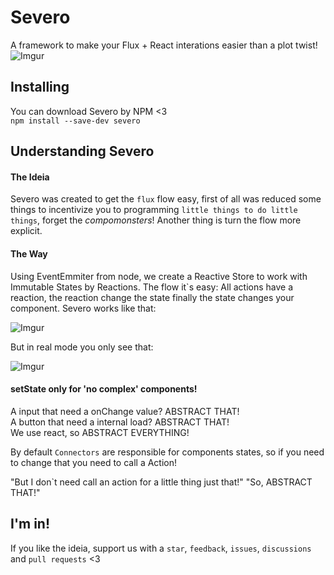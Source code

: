 # Severo
A framework to make your Flux + React interations easier than a plot twist!  
![Imgur](http://i.imgur.com/htYxR8P.gif)  

## Installing

You can download Severo by NPM <3  
`npm install --save-dev severo`

## Understanding Severo

#### The Ideia
Severo was created to get the `flux` flow easy, first of all was reduced some things to incentivize you to programming `little things to do little things`, forget the *compomonsters*! Another thing is turn the flow more explicit.

#### The Way
Using EventEmmiter from node, we create a Reactive Store to work with Immutable States by Reactions. The flow it`s easy: All actions have a reaction, the reaction change the state finally the state changes your component. Severo works like that:  

![Imgur](http://i.imgur.com/XKMTOQ3.png)  

But in real mode you only see that:  

![Imgur](http://i.imgur.com/9lCHPCh.png)


#### setState only for 'no complex' components!
A input that need a onChange value? ABSTRACT THAT!  
A button that need a internal load? ABSTRACT THAT!  
We use react, so ABSTRACT EVERYTHING!

By default `Connectors` are responsible for components states, so if you need to change that you need to call a Action! 

"But I don`t need call an action for a little thing just that!"
"So, ABSTRACT THAT!"

## I'm in!
If you like the ideia, support us with a `star`, `feedback`, `issues`, `discussions` and `pull requests` <3
